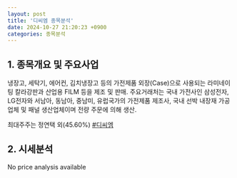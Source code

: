 ```yaml
---
layout: post
title: '디씨엠 종목분석'
date: 2024-10-27 21:20:23 +0900
categories: 종목분석
---
```


## 1. 종목개요 및 주요사업

냉장고, 세탁기, 에어컨, 김치냉장고 등의 가전제품 외장(Case)으로 사용되는 라미네이팅 칼라강판과 산업용 FILM 등을 제조 및 판매. 주요거래처는 국내 가전사인 삼성전자, LG전자와 서남아, 동남아, 중남미, 유럽국가의 가전제품 제조사, 국내 선박 내장재 가공업체 및 패널 생산업체이며 전량 주문에 의해 생산. 

최대주주는 정연택 외(45.60%)
[#디씨엠](#)

## 2. 시세분석

No price analysis available
